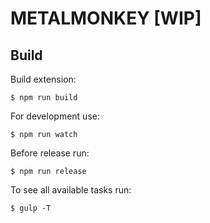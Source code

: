 # METALMONKEY [WIP]

## Build

Build extension:

    $ npm run build

For development use:

    $ npm run watch

Before release run:

    $ npm run release

To see all available tasks run:

    $ gulp -T
